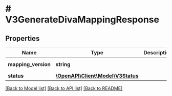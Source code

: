 # # V3GenerateDivaMappingResponse

## Properties

Name | Type | Description | Notes
------------ | ------------- | ------------- | -------------
**mapping_version** | **string** |  | [optional] [readonly]
**status** | [**\OpenAPI\Client\Model\V3Status**](V3Status.md) |  | [optional]

[[Back to Model list]](../../README.md#models) [[Back to API list]](../../README.md#endpoints) [[Back to README]](../../README.md)
